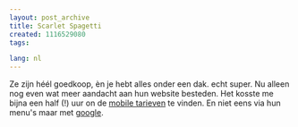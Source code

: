 ```yaml
---
layout: post_archive
title: Scarlet Spagetti
created: 1116529080
tags:

lang: nl
---
```

Ze zijn héél goedkoop, èn je hebt alles onder een dak. echt super. Nu alleen nog even wat meer aandacht aan hun website besteden. Het kosste me bijna een half (!) uur on de [mobile tarieven](http://www.scarlet.nl/page.php?filename=mobiel-tarieven.php&level=109,113) te vinden. En niet eens via hun menu's maar met [google](http://www.google.nl/search?q=scarlet+mobiel+tarief&ie=UTF-8&oe=UTF-8).
